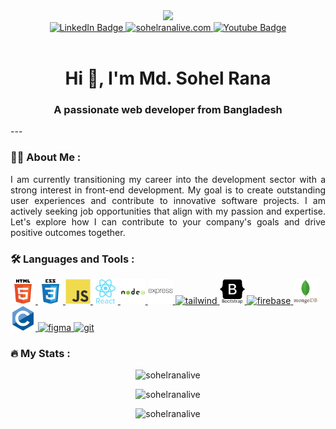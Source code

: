 <div id="header" align="center">
  <img src="https://media.giphy.com/media/M9gbBd9nbDrOTu1Mqx/giphy.gif" width="100"/>
</div>
<div id="badges" align="center">
  <a href="https://www.linkedin.com/in/sohelranalive/" target="_blank">
    <img src="https://img.shields.io/badge/LinkedIn-blue?style=for-the-badge&logo=linkedin&logoColor=white" alt="LinkedIn Badge"/>
  </a>
  <a href="http://sohelranalive.com/" target="_blank">
    <img src="https://img.shields.io/badge/sohelranalive.com-green?style=for-the-badge" alt="sohelranalive.com"/>
  </a>
  <a href="https://www.youtube.com/SohelRanaLive" target="_blank">
    <img src="https://img.shields.io/badge/YouTube-red?style=for-the-badge&logo=youtube&logoColor=white" alt="Youtube Badge"/>
  </a>
  <!-- <a href="your-youtube-URL">
    <img src="https://img.shields.io/badge/YouTube-red?style=for-the-badge&logo=youtube&logoColor=white" alt="Youtube Badge"/>
  </a> -->
  <!-- <a href="your-twitter-URL">
    <img src="https://img.shields.io/badge/Twitter-blue?style=for-the-badge&logo=twitter&logoColor=white" alt="Twitter Badge"/>
  </a> -->
</div>
<div align="center">
    <img src="https://komarev.com/ghpvc/?username=sohelranalive&style=flat-square&color=blue" alt=""/>
</div>

<h1 align="center">Hi 👋, I'm Md. Sohel Rana</h1>
<h3 align="center">A passionate web developer from Bangladesh</h3>
---


<!-- <h3 align="left">Connect with me:</h3>
<p align="left"><a href="https://www.linkedin.com/in/sohelranalive/" target="blank"> <img align="center" src="https://raw.githubusercontent.com/rahuldkjain/github-profile-readme-generator/master/src/images/icons/Social/linked-in-alt.svg" alt="sohelranalive" height="30" width="40" /> </a> <a href="http://sohelranalive.com/" target="blank"> <img align="center" src="images/icon-www-tran.png" alt="www.sohelranalive.com" height="30" width="30" /> </a></p> -->

### :man_technologist: About Me :
<p align="justify">I am currently transitioning my career into the development sector with a strong interest in front-end development. My goal is to create outstanding user experiences and contribute to innovative software projects. I am actively seeking job opportunities that align with my passion and expertise. Let's explore how I can contribute to your company's goals and drive positive outcomes together.
</p>

### :hammer_and_wrench: Languages and Tools :
<p align="left"><a href="https://www.w3.org/html/" target="_blank" rel="noreferrer"> <img src="https://raw.githubusercontent.com/devicons/devicon/master/icons/html5/html5-original-wordmark.svg" alt="html5" width="40" height="40"/> </a> <a href="https://www.w3schools.com/css/" target="_blank" rel="noreferrer"> <img src="https://raw.githubusercontent.com/devicons/devicon/master/icons/css3/css3-original-wordmark.svg" alt="css3" width="40" height="40"/> </a> <a href="https://developer.mozilla.org/en-US/docs/Web/JavaScript" target="_blank" rel="noreferrer"> <img src="https://raw.githubusercontent.com/devicons/devicon/master/icons/javascript/javascript-original.svg" alt="javascript" width="40" height="40"/> </a> <a href="https://reactjs.org/" target="_blank" rel="noreferrer"> <img src="https://raw.githubusercontent.com/devicons/devicon/master/icons/react/react-original-wordmark.svg" alt="react" width="40" height="40"/> </a> <a href="https://nodejs.org" target="_blank" rel="noreferrer"> <img src="https://raw.githubusercontent.com/devicons/devicon/master/icons/nodejs/nodejs-original-wordmark.svg" alt="nodejs" width="40" height="40"/> </a> <a href="https://expressjs.com" target="_blank" rel="noreferrer"> <img src="https://raw.githubusercontent.com/devicons/devicon/master/icons/express/express-original-wordmark.svg" alt="express" width="40" height="40"/> </a> <a href="https://tailwindcss.com/" target="_blank" rel="noreferrer"> <img src="https://www.vectorlogo.zone/logos/tailwindcss/tailwindcss-icon.svg" alt="tailwind" width="40" height="40"/> </a> <a href="https://getbootstrap.com" target="_blank" rel="noreferrer"> <img src="https://raw.githubusercontent.com/devicons/devicon/master/icons/bootstrap/bootstrap-plain-wordmark.svg" alt="bootstrap" width="40" height="40"/> </a> <a href="https://firebase.google.com/" target="_blank" rel="noreferrer"> <img src="https://www.vectorlogo.zone/logos/firebase/firebase-icon.svg" alt="firebase" width="40" height="40"/> </a> <a href="https://www.mongodb.com/" target="_blank" rel="noreferrer"> <img src="https://raw.githubusercontent.com/devicons/devicon/master/icons/mongodb/mongodb-original-wordmark.svg" alt="mongodb" width="40" height="40"/> </a> <a href="https://www.cprogramming.com/" target="_blank" rel="noreferrer"> <img src="https://raw.githubusercontent.com/devicons/devicon/master/icons/c/c-original.svg" alt="c" width="40" height="40"/> </a> <a href="https://www.figma.com/" target="_blank" rel="noreferrer"> <img src="https://www.vectorlogo.zone/logos/figma/figma-icon.svg" alt="figma" width="40" height="40"/> </a> <a href="https://git-scm.com/" target="_blank" rel="noreferrer"> <img src="https://www.vectorlogo.zone/logos/git-scm/git-scm-icon.svg" alt="git" width="40" height="40"/> </a></p>


### :fire: My Stats :
<p align="center"><img src="https://github-readme-stats.vercel.app/api/top-langs?username=sohelranalive&show_icons=true&locale=en&layout=compact" alt="sohelranalive" /></p>

<p align="center"><img src="https://github-readme-stats.vercel.app/api?username=sohelranalive&show_icons=true&locale=en" alt="sohelranalive" /></p>

<p align="center"><img src="https://github-readme-streak-stats.herokuapp.com/?user=sohelranalive&" alt="sohelranalive" /></p>

